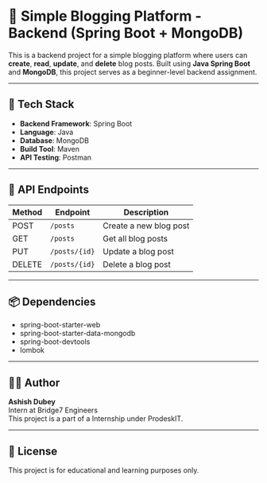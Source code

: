 # 📝 Simple Blogging Platform - Backend (Spring Boot + MongoDB)

This is a backend project for a simple blogging platform where users can **create**, **read**, **update**, and **delete** blog posts. Built using **Java Spring Boot** and **MongoDB**, this project serves as a beginner-level backend assignment.

---

## 🚀 Tech Stack

- **Backend Framework**: Spring Boot  
- **Language**: Java  
- **Database**: MongoDB  
- **Build Tool**: Maven  
- **API Testing**: Postman

---

## 🔗 API Endpoints

| Method | Endpoint       | Description           |
|--------|----------------|-----------------------|
| POST   | `/posts`       | Create a new blog post |
| GET    | `/posts`       | Get all blog posts     |
| PUT    | `/posts/{id}`  | Update a blog post     |
| DELETE | `/posts/{id}`  | Delete a blog post     |

---

## 📦 Dependencies

- spring-boot-starter-web  
- spring-boot-starter-data-mongodb  
- spring-boot-devtools  
- lombok

---

## 👨‍💻 Author

**Ashish Dubey**  
Intern at Bridge7 Engineers  
This project is a part of a Internship under ProdeskIT.

---

## 📄 License

This project is for educational and learning purposes only.
